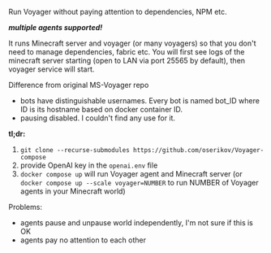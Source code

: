 Run Voyager without paying attention to dependencies, NPM etc. 

***multiple agents supported!***


It runs Minecraft server and voyager (or many voyagers) so that you don't need to manage dependencies, fabric etc.
You will first see logs of the minecraft server starting (open to LAN via port 25565 by default), then voyager service will start.

Difference from original MS-Voyager repo 
- bots have distinguishable usernames. Every bot is named bot_ID where ID is its hostname based on docker container ID.
- pausing disabled. I couldn't find any use for it.

**tl;dr:**
1. `git clone --recurse-submodules https://github.com/oserikov/Voyager-compose`
2. provide OpenAI key in the `openai.env` file
3. `docker compose up` will run Voyager agent and Minecraft server (or `docker compose up --scale voyager=NUMBER` to run NUMBER of Voyager agents in your Minecraft world)

Problems: 
- agents pause and unpause world independently, I'm not sure if this is OK
- agents pay no attention to each other

